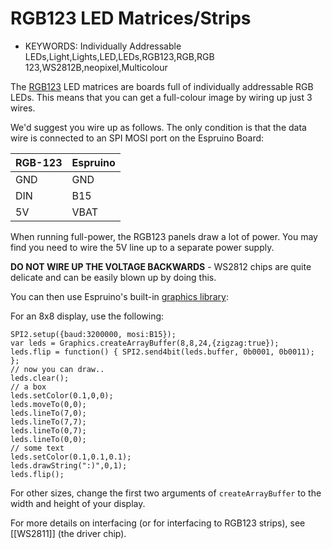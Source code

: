 <!--- Copyright (c) 2013 Gordon Williams, Pur3 Ltd. See the file LICENSE for copying permission. -->
RGB123 LED Matrices/Strips
===============================

* KEYWORDS: Individually Addressable LEDs,Light,Lights,LED,LEDs,RGB123,RGB,RGB 123,WS2812B,neopixel,Multicolour

The [RGB123](http://rgb-123.com/) LED matrices are boards full of individually addressable RGB LEDs. This means that you can get a full-colour image by wiring up just 3 wires.

We'd suggest you wire up as follows. The only condition is that the data wire is connected to an SPI MOSI port on the Espruino Board:

| RGB-123 | Espruino  |
| ------- | ---------- |
| GND	  | GND        |
| DIN     | B15        | 
| 5V      | VBAT       |

When running full-power, the RGB123 panels draw a lot of power. You may find you need to wire the 5V line up to a separate power supply.

**DO NOT WIRE UP THE VOLTAGE BACKWARDS** - WS2812 chips are quite delicate and can be easily blown up by doing this.

You can then use Espruino's built-in [graphics library](/Reference#Graphics):

For an 8x8 display, use the following:

```
SPI2.setup({baud:3200000, mosi:B15});
var leds = Graphics.createArrayBuffer(8,8,24,{zigzag:true}); 
leds.flip = function() { SPI2.send4bit(leds.buffer, 0b0001, 0b0011); };
// now you can draw..
leds.clear();
// a box
leds.setColor(0.1,0,0);
leds.moveTo(0,0);
leds.lineTo(7,0);
leds.lineTo(7,7);
leds.lineTo(0,7);
leds.lineTo(0,0);
// some text
leds.setColor(0.1,0.1,0.1);
leds.drawString(":)",0,1);
leds.flip();
```

For other sizes, change the first two arguments of ```createArrayBuffer``` to the width and height of your display.

For more details on interfacing (or for interfacing to RGB123 strips), see [[WS2811]] (the driver chip).
